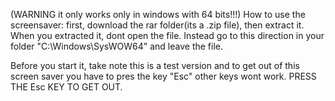 (WARNING it only works only in windows with 64 bits!!!)
How to use the screensaver: first, download the rar folder(its a .zip file), then extract it.
When you extracted it, dont open the file. Instead go to this direction in your folder "C:\Windows\SysWOW64" and leave the file.

Before you start it, take note this is a test version and to get out of this screen saver you have to pres the key "Esc" other keys wont work.
PRESS THE Esc KEY TO GET OUT.
